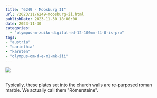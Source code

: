 ```yaml
---
title: "6249 - Moosburg II"
url: /2023/11/6249-moosburg-ii.html
publishDate: 2023-11-30 18:00:00
date: 2023-11-30
categories:
  - "olympus-m-zuiko-digital-ed-12-100mm-f4-0-is-pro"
tags:
- "austria"
- "carinthia"
- "karnten"
- "olympus-om-d-e-m1-mk-iii"
---
```

<div class="container">
<div class="center"><a target="_blank" href="https://d25zfm9zpd7gm5.cloudfront.net/1200x1200/2020/20200606_161112_lr.jpg"><img class="webfeedsFeaturedVisual" src="https://d25zfm9zpd7gm5.cloudfront.net/0600x0600/2020/20200606_161112_lr.jpg" /></a></div>
</div>
<br />

Typically, these plates set into the church walls are
re-purposed roman marble. We actually call them
"Römersteine".

